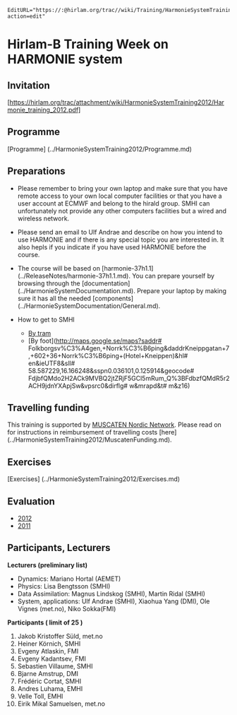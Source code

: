 ```@meta
EditURL="https://:@hirlam.org/trac//wiki/Training/HarmonieSystemTraining2012?action=edit"
```
# Hirlam-B Training Week on HARMONIE system

## Invitation

[https://hirlam.org/trac/attachment/wiki/HarmonieSystemTraining2012/Harmonie_training_2012.pdf]

## Programme

 [Programme] (../HarmonieSystemTraining2012/Programme.md)

## Preparations

 * Please remember to bring your own laptop and make sure that you have remote access to your own local computer facilities or that you have a user account at ECMWF and belong to the hirald group. SMHI can unfortunately not provide any other computers facilities but a wired and wireless network.

 * Please send an email to Ulf Andrae and describe on how you intend to use HARMONIE and if there is any special topic you are interested in. It also hepls if you indicate if you have used HARMONIE before the course.

 * The course will be based on [harmonie-37h1.1] (../ReleaseNotes/harmonie-37h1.1.md). You can prepare yourself by browsing through the [documentation] (../HarmonieSystemDocumentation.md). Prepare your laptop by making sure it has all the needed [components] (../HarmonieSystemDocumentation/General.md).

 * How to get to SMHI
   * [By tram](https://hirlam.org/trac/raw-attachment/wiki/HarmonieWorkingWeek/System201103/tram_to_smhi.pdf)
   * [By foot](http://maps.google.se/maps?saddr# Folkborgsv%C3%A4gen,+Norrk%C3%B6ping&daddrKneippgatan+7,+602+36+Norrk%C3%B6ping+(Hotel+Kneippen)&hl# en&ieUTF8&sll# 58.587229,16.166248&sspn0.036101,0.125914&geocode# FdjbfQMdo2H2ACk9MVBQ2jtZRjF5GCl5mRum_Q%3BFdbzfQMdR5r2ACH9jdnYXApjSw&vpsrc0&dirflg# w&mrapd&t# m&z16)

## Travelling funding

 This training is supported by [MUSCATEN Nordic Network](http://muscaten.ut.ee/). Please read on for instructions in reimbursement of travelling costs [here] (../HarmonieSystemTraining2012/MuscatenFunding.md).


## Exercises

[Exercises] (../HarmonieSystemTraining2012/Exercises.md)

## Evaluation

 * [2012](https://hirlam.org/trac/attachment/wiki/HarmonieSystemTraining2012/HST_2012_evaluation.pdf)
 * [2011](https://hirlam.org/trac/raw-attachment/wiki/HarmonieSystemTraining2011/HST_2011_evaluation.pdf)

## Participants, Lecturers

**Lecturers (preliminary list)**
* Dynamics: Mariano Hortal (AEMET)
* Physics: Lisa Bengtsson (SMHI)
* Data Assimilation: Magnus Lindskog (SMHI), Martin Ridal (SMHI)
* System, applications: Ulf Andrae (SMHI), Xiaohua Yang (DMI), Ole Vignes (met.no), Niko Sokka(FMI)

**Participants ( limit of 25 )**

 1. Jakob Kristoffer Süld, met.no
 2. Heiner Körnich, SMHI
 3. Evgeny Atlaskin, FMI
 4. Evgeny Kadantsev, FMI
 5. Sebastien Villaume, SMHI
 6. Bjarne Amstrup, DMI
 7. Frédéric Cortat, SMHI
 8. Andres Luhama, EMHI
 9. Velle Toll, EMHI
10. Eirik Mikal Samuelsen, met.no
